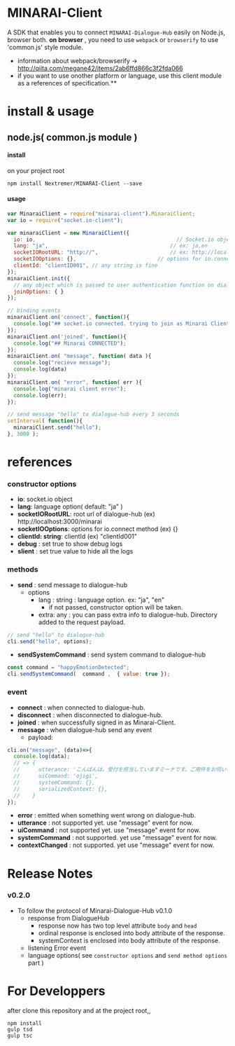 
# MINARAI-Client

A SDK that enables you to connect `MINARAI-Dialogue-Hub` easily on Node.js, browser both.
**on browser** , you need to use `webpack` or `browserify` to use 'common.js' style module.

* information about webpack/browserify -> http://qiita.com/megane42/items/2ab6ffd866c3f2fda066
* if you want to use onother platform or language, use this client module as a references of specification.**

# install & usage

## node.js( common.js module )

#### install

on your project root 

```
npm install Nextremer/MINARAI-Client --save
```

#### usage

```js
var MinaraiClient = require("minarai-client").MinaraiClient;
var io = require("socket.io-client");

var minaraiClient = new MinaraiClient({
  io: io,                                             // Socket.io object
  lang: "ja",                                       // ex: ja,en
  socketIORootURL: "http://",                       // ex: http://localhost:3000/minarai
  socketIOOptions: {},                          // options for io.connect method
  clientId: "clientID001", // any string is fine
});
minaraiClient.init({
  // any object which is passed to user authentication function on dialogue-hub as the second argument
  joinOptions: { } 
});

// binding events
minaraiClient.on('connect', function(){
  console.log("## socket.io connected. trying to join as Minarai Client");
});
minaraiClient.on('joined', function(){
  console.log("## Minarai CONNECTED");
});
minaraiClient.on( "message", function( data ){
  console.log("recieve message");
  console.log(data)
});
minaraiClient.on( "error", function( err ){
  console.log("minarai client error");
  console.log(err);
});

// send message "hello" to dialogue-hub every 3 seconds
setInterval( function(){
  minaraiClient.send("hello");
}, 3000 );

```

# references

### constructor options

* **io**: socket.io object
* **lang**: language option( default: "ja" )
* **socketIORootURL**:  root url of dialogue-hub  (ex) http://localhost:3000/minarai
* **socketIOOptions**: options for io.connect method (ex) {}
* **clientId: string**: clientId (ex) "clientId001"                  
* **debug** : set true to show debug logs
* **slient** : set true value to hide all the logs

### methods

* **send** : send message to dialogue-hub
    * options
        * lang : string : language option. ex: "ja", "en"
            * if not passed, constructor option will be taken.
        * extra: any : you can pass extra info to dialogue-hub. Directory added to the request payload.

```js
// send "hello" to dialogue-hub
cli.send("hello", options);
```


* **sendSystemCommand** : send system command to dialogue-hub

```js
const command = "happyEmotionDetected";
cli.sendSystemCommand(  command ,  { value: true });
```

### event

* **connect** : when connected to dialogue-hub.
* **disconnect** : when disconnected to dialogue-hub.
* **joined** : when successfully signed in as Minarai-Client.
* **message** : when dialogue-hub send any event
    * payload:
```js
cli.on("message", (data)=>{
  console.log(data);
  // => { 
  //      utterance: 'こんばんは。受付を担当していますミーナです。ご用件をお伺いいたします。',
  //      uiCommand: 'ojigi',
  //      systemCommand: {},
  //      serializedContext: {},
  //    }
});

```

* **error** : emitted when something went wrong on dialogue-hub.
* **utterance** : not supported yet. use "message" event for now.
* **uiCommand** : not supported yet. use "message" event for now.
* **systemCommand** : not supported. yet use "message" event for now.
* **contextChanged** : not supported. yet use "message" event for now.


# Release Notes 

### v0.2.0

* To follow the protocol of Minarai-Dialogue-Hub v0.1.0
    * response from DialogueHub   
        * response now has two top level attribute `body` and `head`
        * ordinal response is enclosed into body attribute of the response.
        * systemContext is enclosed into body attribute of the response.
    * listening Error event
    * language options( see `constructor options` and `send method options` part )

# For Developpers

after clone this repository and at the project root,,

```
npm install
gulp tsd
gulp tsc
```
